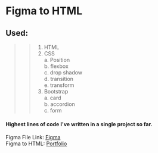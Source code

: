 # Figma to HTML

## Used: <br>
>>	1. HTML <br>
>>	2. CSS <br>
		a. Position <br>
		b. flexbox <br>
		c. drop shadow <br>
		d. transition <br>
		e. transform <br>
>>	3. Bootstrap <br>
		a. card <br>
		b. accordion <br>
		c. form <br>

#### Highest lines of code I've written in a single project so far. 

Figma File Link: [Figma](https://www.figma.com/file/Tkt4YqDUm8Fr0b2OUO3hwo/Portfolio-Template-(Community)?node-id=0%3A1236) <br>
Figma to HTML: [Portfolio](https://nazsakib.github.io/figma-portfolio-template/)
